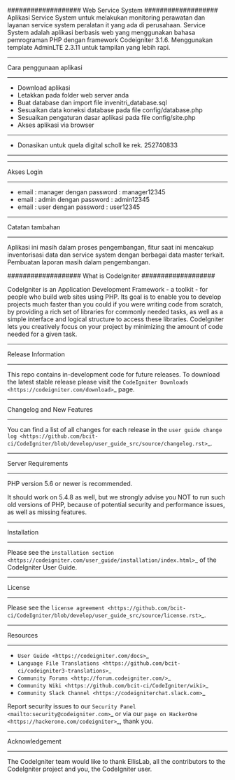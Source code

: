 ###################
Web Service System
###################
  Aplikasi Service System untuk melakukan monitoring perawatan dan layanan service system peralatan it yang ada di perusahaan. Service System adalah aplikasi berbasis web yang menggunakan bahasa pemrograman PHP dengan framework Codeigniter 3.1.6. Menggunakan template AdminLTE 2.3.11 untuk tampilan yang lebih rapi.

************************
Cara penggunaan aplikasi
************************
-  Download aplikasi
-  Letakkan pada folder web server anda
-  Buat database dan import file invenitri_database.sql
-  Sesuaikan data koneksi database pada file config/database.php
-  Sesuaikan pengaturan dasar aplikasi pada file config/site.php
-  Akses aplikasi via browser

************************************
* Donasikan untuk quela digital scholl ke rek. 252740833
************************************

************
Akses Login 
************
- email : manager dengan password : manager12345
- email : admin   dengan password : admin12345
- email : user    dengan password : user12345

*****************
Catatan tambahan
*****************
Aplikasi ini masih dalam proses pengembangan, fitur saat ini mencakup inventorisasi data dan service system dengan berbagai data master terkait. Pembuatan laporan masih dalam pengembangan.



###################
What is CodeIgniter
###################

CodeIgniter is an Application Development Framework - a toolkit - for people
who build web sites using PHP. Its goal is to enable you to develop projects
much faster than you could if you were writing code from scratch, by providing
a rich set of libraries for commonly needed tasks, as well as a simple
interface and logical structure to access these libraries. CodeIgniter lets
you creatively focus on your project by minimizing the amount of code needed
for a given task.

*******************
Release Information
*******************

This repo contains in-development code for future releases. To download the
latest stable release please visit the `CodeIgniter Downloads
<https://codeigniter.com/download>`_ page.

**************************
Changelog and New Features
**************************

You can find a list of all changes for each release in the `user
guide change log <https://github.com/bcit-ci/CodeIgniter/blob/develop/user_guide_src/source/changelog.rst>`_.

*******************
Server Requirements
*******************

PHP version 5.6 or newer is recommended.

It should work on 5.4.8 as well, but we strongly advise you NOT to run
such old versions of PHP, because of potential security and performance
issues, as well as missing features.

************
Installation
************

Please see the `installation section <https://codeigniter.com/user_guide/installation/index.html>`_
of the CodeIgniter User Guide.

*******
License
*******

Please see the `license
agreement <https://github.com/bcit-ci/CodeIgniter/blob/develop/user_guide_src/source/license.rst>`_.

*********
Resources
*********

-  `User Guide <https://codeigniter.com/docs>`_
-  `Language File Translations <https://github.com/bcit-ci/codeigniter3-translations>`_
-  `Community Forums <http://forum.codeigniter.com/>`_
-  `Community Wiki <https://github.com/bcit-ci/CodeIgniter/wiki>`_
-  `Community Slack Channel <https://codeigniterchat.slack.com>`_

Report security issues to our `Security Panel <mailto:security@codeigniter.com>`_
or via our `page on HackerOne <https://hackerone.com/codeigniter>`_, thank you.

***************
Acknowledgement
***************

The CodeIgniter team would like to thank EllisLab, all the
contributors to the CodeIgniter project and you, the CodeIgniter user.
